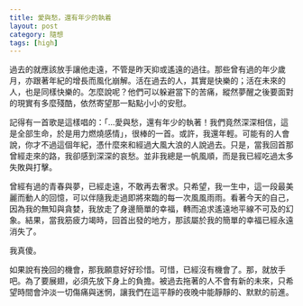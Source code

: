 ```yaml
---
title: 愛與愁，還有年少的執着
layout: post
category: 隨想
tags: [high]
---
```

過去的就應該放手讓他走遠，不管是昨天抑或遙遠的過往。那些曾有過的年少歲月，亦跟著年紀的增長而風化崩解。活在過去的人，其實是快樂的；活在未來的人，也是同樣快樂的。怎麼說呢？他們可以躲避當下的苦痛，縱然夢醒之後要面對的現實有多麼殘酷，依然寄望那一點點小小的安慰。

記得有一首歌是這樣唱的：「...愛與愁，還有年少的執著！我們竟然深深相信，這是全部生命，於是用力燃燒感情」，很棒的一首。或許，我還年輕。可能有的人會說，你才不過這個年紀，憑什麼來和經過大風大浪的人說過去。只是，當我回首那曾經走來的路，我卻感到深深的哀愁。並非我總是一帆風順，而是我已經吃過太多失敗與打擊。

曾經有過的青春與夢，已經走遠，不敢再去奢求。只希望，我一生中，這一段最美麗而動人的回憶，可以伴隨我走過即將來臨的每一次風風雨雨。看著今天的自己，因為我的無知與貪婪，我放走了身邊簡單的幸福，轉而追求遙遠地平線不可及的幻象。結果，當我筋疲力竭時，回首出發的地方，那該屬於我的簡單的幸福已經永遠消失了。

我真傻。

如果說有挽回的機會，那我願意好好珍惜。可惜，已經沒有機會了。那，就放手吧。為了要展翅，必須先放下身上的負擔。被過去拖著的人不會有新的未來，只希望時間會沖淡一切傷痛與迷惘，讓我們在這平靜的夜晚中能靜靜的、默默的前進。
